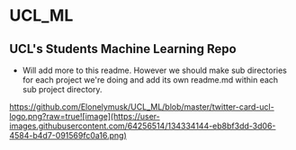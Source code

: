 # UCL_ML

## UCL's Students Machine Learning Repo 
- Will add more to this readme. However we should make sub directories for each project we're doing and add its own readme.md within each sub project directory.


https://github.com/Elonelymusk/UCL_ML/blob/master/twitter-card-ucl-logo.png?raw=true![image](https://user-images.githubusercontent.com/64256514/134334144-eb8bf3dd-3d06-4584-b4d7-091569fc0a16.png)
